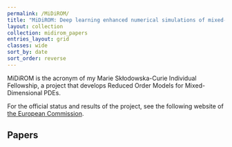 ```yaml
---
permalink: /MiDiROM/
title: "MiDiROM: Deep learning enhanced numerical simulations of mixed-dimensional models for subsurface flow"
layout: collection
collection: midirom_papers
entries_layout: grid
classes: wide
sort_by: date
sort_order: reverse
---
```


MiDiROM is the acronym of my Marie Skłodowska-Curie Individual Fellowship, a project that develops Reduced Order Models for Mixed-Dimensional PDEs.

For the official status and results of the project, see the following website of [the European Commission](https://cordis.europa.eu/project/id/101031434). 

## Papers
